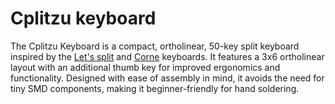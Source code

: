 # Cplitzu keyboard

The Cplitzu Keyboard is a compact, ortholinear, 50-key split keyboard inspired by the [Let's split](https://github.com/nicinabox/lets-split-guide) and [Corne](https://github.com/foostan/crkbd) keyboards. It features a 3x6 ortholinear layout with an additional thumb key for improved ergonomics and functionality. Designed with ease of assembly in mind, it avoids the need for tiny SMD components, making it beginner-friendly for hand soldering.
